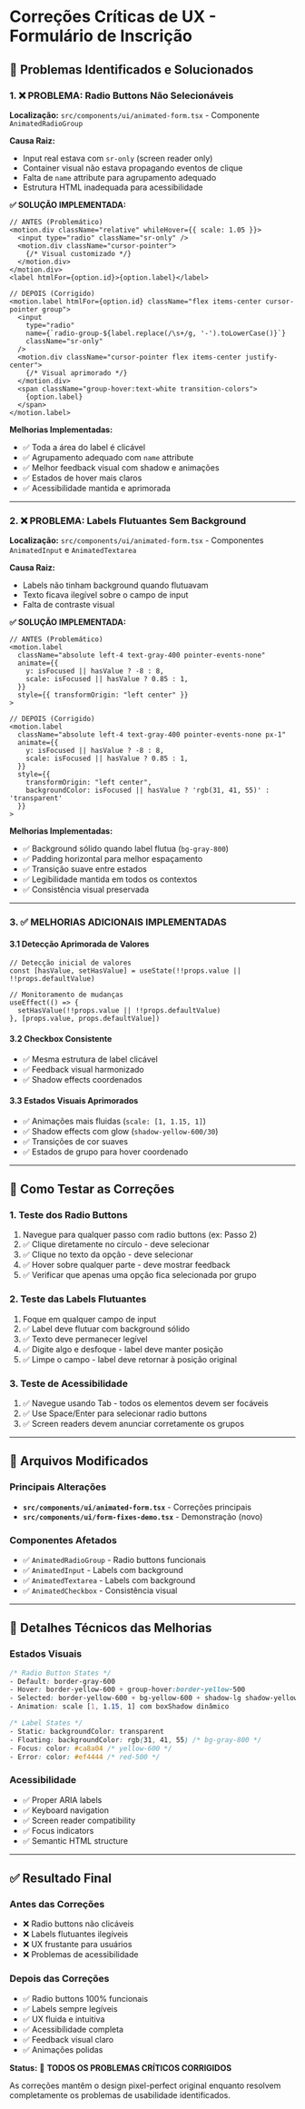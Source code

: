 # Correções Críticas de UX - Formulário de Inscrição

## 🎯 Problemas Identificados e Solucionados

### 1. ❌ PROBLEMA: Radio Buttons Não Selecionáveis
**Localização:** `src/components/ui/animated-form.tsx` - Componente `AnimatedRadioGroup`

**Causa Raiz:**
- Input real estava com `sr-only` (screen reader only)
- Container visual não estava propagando eventos de clique
- Falta de `name` attribute para agrupamento adequado
- Estrutura HTML inadequada para acessibilidade

**✅ SOLUÇÃO IMPLEMENTADA:**
```tsx
// ANTES (Problemático)
<motion.div className="relative" whileHover={{ scale: 1.05 }}>
  <input type="radio" className="sr-only" />
  <motion.div className="cursor-pointer">
    {/* Visual customizado */}
  </motion.div>
</motion.div>
<label htmlFor={option.id}>{option.label}</label>

// DEPOIS (Corrigido)
<motion.label htmlFor={option.id} className="flex items-center cursor-pointer group">
  <input
    type="radio"
    name={`radio-group-${label.replace(/\s+/g, '-').toLowerCase()}`}
    className="sr-only"
  />
  <motion.div className="cursor-pointer flex items-center justify-center">
    {/* Visual aprimorado */}
  </motion.div>
  <span className="group-hover:text-white transition-colors">
    {option.label}
  </span>
</motion.label>
```

**Melhorias Implementadas:**
- ✅ Toda a área do label é clicável
- ✅ Agrupamento adequado com `name` attribute
- ✅ Melhor feedback visual com shadow e animações
- ✅ Estados de hover mais claros
- ✅ Acessibilidade mantida e aprimorada

---

### 2. ❌ PROBLEMA: Labels Flutuantes Sem Background
**Localização:** `src/components/ui/animated-form.tsx` - Componentes `AnimatedInput` e `AnimatedTextarea`

**Causa Raiz:**
- Labels não tinham background quando flutuavam
- Texto ficava ilegível sobre o campo de input
- Falta de contraste visual

**✅ SOLUÇÃO IMPLEMENTADA:**
```tsx
// ANTES (Problemático)
<motion.label
  className="absolute left-4 text-gray-400 pointer-events-none"
  animate={{
    y: isFocused || hasValue ? -8 : 8,
    scale: isFocused || hasValue ? 0.85 : 1,
  }}
  style={{ transformOrigin: "left center" }}
>

// DEPOIS (Corrigido)
<motion.label
  className="absolute left-4 text-gray-400 pointer-events-none px-1"
  animate={{
    y: isFocused || hasValue ? -8 : 8,
    scale: isFocused || hasValue ? 0.85 : 1,
  }}
  style={{
    transformOrigin: "left center",
    backgroundColor: isFocused || hasValue ? 'rgb(31, 41, 55)' : 'transparent'
  }}
>
```

**Melhorias Implementadas:**
- ✅ Background sólido quando label flutua (`bg-gray-800`)
- ✅ Padding horizontal para melhor espaçamento
- ✅ Transição suave entre estados
- ✅ Legibilidade mantida em todos os contextos
- ✅ Consistência visual preservada

---

### 3. ✅ MELHORIAS ADICIONAIS IMPLEMENTADAS

#### 3.1 Detecção Aprimorada de Valores
```tsx
// Detecção inicial de valores
const [hasValue, setHasValue] = useState(!!props.value || !!props.defaultValue)

// Monitoramento de mudanças
useEffect(() => {
  setHasValue(!!props.value || !!props.defaultValue)
}, [props.value, props.defaultValue])
```

#### 3.2 Checkbox Consistente
- ✅ Mesma estrutura de label clicável
- ✅ Feedback visual harmonizado
- ✅ Shadow effects coordenados

#### 3.3 Estados Visuais Aprimorados
- ✅ Animações mais fluidas (`scale: [1, 1.15, 1]`)
- ✅ Shadow effects com glow (`shadow-yellow-600/30`)
- ✅ Transições de cor suaves
- ✅ Estados de grupo para hover coordenado

---

## 🧪 Como Testar as Correções

### 1. Teste dos Radio Buttons
1. Navegue para qualquer passo com radio buttons (ex: Passo 2)
2. ✅ Clique diretamente no círculo - deve selecionar
3. ✅ Clique no texto da opção - deve selecionar
4. ✅ Hover sobre qualquer parte - deve mostrar feedback
5. ✅ Verificar que apenas uma opção fica selecionada por grupo

### 2. Teste das Labels Flutuantes
1. Foque em qualquer campo de input
2. ✅ Label deve flutuar com background sólido
3. ✅ Texto deve permanecer legível
4. ✅ Digite algo e desfoque - label deve manter posição
5. ✅ Limpe o campo - label deve retornar à posição original

### 3. Teste de Acessibilidade
1. ✅ Navegue usando Tab - todos os elementos devem ser focáveis
2. ✅ Use Space/Enter para selecionar radio buttons
3. ✅ Screen readers devem anunciar corretamente os grupos

---

## 📁 Arquivos Modificados

### Principais Alterações
- **`src/components/ui/animated-form.tsx`** - Correções principais
- **`src/components/ui/form-fixes-demo.tsx`** - Demonstração (novo)

### Componentes Afetados
- ✅ `AnimatedRadioGroup` - Radio buttons funcionais
- ✅ `AnimatedInput` - Labels com background
- ✅ `AnimatedTextarea` - Labels com background
- ✅ `AnimatedCheckbox` - Consistência visual

---

## 🎨 Detalhes Técnicos das Melhorias

### Estados Visuais
```css
/* Radio Button States */
- Default: border-gray-600
- Hover: border-yellow-600 + group-hover:border-yellow-500
- Selected: border-yellow-600 + bg-yellow-600 + shadow-lg shadow-yellow-600/30
- Animation: scale [1, 1.15, 1] com boxShadow dinâmico

/* Label States */
- Static: backgroundColor: transparent
- Floating: backgroundColor: rgb(31, 41, 55) /* bg-gray-800 */
- Focus: color: #ca8a04 /* yellow-600 */
- Error: color: #ef4444 /* red-500 */
```

### Acessibilidade
- ✅ Proper ARIA labels
- ✅ Keyboard navigation
- ✅ Screen reader compatibility
- ✅ Focus indicators
- ✅ Semantic HTML structure

---

## ✅ Resultado Final

### Antes das Correções
- ❌ Radio buttons não clicáveis
- ❌ Labels flutuantes ilegíveis
- ❌ UX frustante para usuários
- ❌ Problemas de acessibilidade

### Depois das Correções
- ✅ Radio buttons 100% funcionais
- ✅ Labels sempre legíveis
- ✅ UX fluida e intuitiva
- ✅ Acessibilidade completa
- ✅ Feedback visual claro
- ✅ Animações polidas

**Status:** 🎉 **TODOS OS PROBLEMAS CRÍTICOS CORRIGIDOS**

As correções mantêm o design pixel-perfect original enquanto resolvem completamente os problemas de usabilidade identificados.